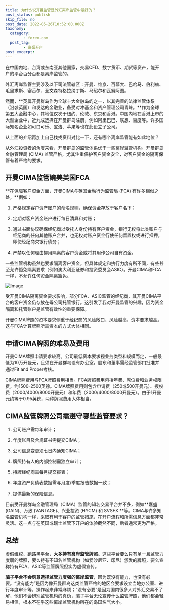 ```yaml
---
title: 为什么说开曼监管是外汇离岸监管中最好的？
post_status: publish
skip_file: no
post_date: 2022-05-26T10:52:00.000Z
taxonomy:
  category:
        - forex-com
  post_tag:
        - 嘉盛开户
post_excerpt: 
---
```

在中国内地、台湾或东南亚其他国家，交易CFD、数字货币、期货等资产，能开户的平台百分百都是离岸监管的。

外汇离岸监管主要涉及以下司法管辖区：开曼、维京、百慕大、巴哈马、伯利兹、毛里求斯、塞舌尔、圣文森特格拉纳丁斯、马绍尔和瓦努阿图。

然而，**英属开曼群岛作为全球十大金融岛屿之一，以其完善的法律监管体系（沿袭英国）和发达的金融业，备受对冲基金和资产管理公司青睐。**作为全球第五大金融中心，其地位仅次于纽约、伦敦、东京和香港。中国内地在香港上市的大型企业中，近九成选择在开曼群岛注册，例如阿里巴巴、联想、百度等。许多国际知名企业如可口可乐、宝洁、苹果等也在此设立子公司。

从上面的介绍再加上自己找找资料对比一下，还有哪个离岸监管能有如此地位？

从外汇投资者的角度来看，开曼群岛的监管体系优于一些离岸监管机构。开曼群岛金融管理局 (CIMA) 监管严格，尤其注重保护客户资金安全，对客户资金的隔离保管有着严格的要求。

## 开曼CIMA监管媲美英国FCA

**在保障客户资金方面，开曼CIMA与英国金融行为监管局 (FCA) 有许多相似之处，**例如：

1. 严格规定客户资产账户的命名规则，确保资金存放于客户名下；

1. 定期对客户资金账户进行每日清算和对账；

1. 通过书面协议确保经纪商以受托人身份持有客户资金，银行无权将此类账户与经纪商的任何其他账户合并，也无权对账户资金行使任何留置权或进行扣押，即使经纪商欠银行债务；

1. 严禁以任何理由挪用隔离的客户资金或将其用作公司自有资金。

一些监管机构虽然也要求隔离客户资金，但具体规定和执行力度有所不同，有些甚至允许豁免隔离要求（例如澳大利亚证券和投资委员会ASIC）。开曼CIMA和FCA一样，不允许任何资金隔离豁免。

![Image](https://prod-files-secure.s3.us-west-2.amazonaws.com/39ed1227-6d7d-4570-be36-9ccd4a2c4241/bd849744-3fcb-4a37-8312-357962c8f065/image.png?X-Amz-Algorithm=AWS4-HMAC-SHA256&X-Amz-Content-Sha256=UNSIGNED-PAYLOAD&X-Amz-Credential=ASIAZI2LB4662N4SWVE2%2F20250823%2Fus-west-2%2Fs3%2Faws4_request&X-Amz-Date=20250823T161347Z&X-Amz-Expires=3600&X-Amz-Security-Token=IQoJb3JpZ2luX2VjENj%2F%2F%2F%2F%2F%2F%2F%2F%2F%2FwEaCXVzLXdlc3QtMiJIMEYCIQC3ngArrUC1kL1ne2iZOR8IUenY8fgCf6F7Djm%2Fc7VmcAIhAPGYsCytGCXIxwbr037E%2BQsUlDh4t6aHNECiQttRwv2eKv8DCDAQABoMNjM3NDIzMTgzODA1IgzNcnB758uYfGwu9pMq3AOYVE03r48msMUnMd3%2FgbNx4GPzWJFA6A9baKskYsIJ2DgO%2B7Lm%2BKpSOsLI2gcc8SO14BpxcrD%2F4UQSFDm%2BG%2BKOYHld7sH3b7jOrfULNW5jCj9vhefnJ4Db8vRxtNwIBr%2Fiaolm6H1PfHyCi5E0oe117G0GfEAXpZU3B7CnqFAyOPRJ%2FaLo%2FdnNVDCSGJvubCX7ZU6X5JY7e1yBzJ1vTd80T%2B7xJD8Iyjj6gfGd6YvhuML%2FkaK2N15TNWixi3HVk%2Br2IrLlAj7o%2FM%2F68xgQe9dx94hqMnMyV42jn15fl39ujUmrbFN1DtoIOQy3FLfNwGp6AmNMsdqie3ldEiTJh1o8D41D9STDiinN4I5E63tMPVCKfnYC6alLpkg5V9dt1xuUcwfPU8nm%2B2icepdtxfNFx3OtHZ4%2Fnl8%2FMOyugzEWTN03eDqRJlVEY7h%2Bn19N4Wm22MqILZOuTyyAX2TkKHswhrfyK4hRNX4P%2B7%2FfjCQAhNzggwCA1%2BoG%2FwnPaGzzpd60ekoe%2B07xFeS3Nwv8X6ZIzOhD1mfsbxMa5WlXF7OHZW9YbZQlh1q0pNjRIUHHe7YBh5%2FoWXY8ph2pgEwsUtKpu%2BSuVqfrcLjo4ItGAawxC9OMYGHc0rExjgm8gTDwu6fFBjqkAYE9amv8pRSmIVBsAmJgoOJg%2BKBRGs3Aw1a8kMkhNc16Y3QYiWOWBwqcz7dWKAsSC%2F2K7YZmvgu%2F9tPgtV8KPIEBXSfkNul6inOHPVBi18SVZ5fZi%2BSX8O14vKN1V4p74L0BiopRpPx54rkU%2BiZVx2zhE88yS6bMBULmYm0jpkw1olevWHcdgW18urKnzFuDVeGBIGBlCDENHEZl42zMTkYfsqID&X-Amz-Signature=9ad3207c9509859c974a852070d5028e9194f1b39b46f0aa6fe8e3bbe1a56326&X-Amz-SignedHeaders=host&x-amz-checksum-mode=ENABLED&x-id=GetObject)

受开曼CIMA隔离资金要求影响，部分FCA、ASIC监管的经纪商，其开曼CIMA平台的客户资金仍存放在母公司托管银行。这引发了我对开曼监管的兴趣，因为资金隔离和托管账户是监管有效性的重要保障。

开曼CIMA牌照的资本要求侧重于经纪商的风险敞口，风险越高，资本要求越高。这与FCA计算牌照所需资本的方式大体相同。

## **申请CIMA牌照的难易及费用**

开曼CIMA牌照申请要求较高。公司最低资本要求视业务类型和规模而定，一般最低为10万开曼元，且须在开曼群岛设有办公室，股东和董事需经监管部门批准并通过Fit and Proper考核。

CIMA牌照费用与FCA牌照费用相当。FCA牌照费用包括年费、席位费和业务权限费，约1500-2500英镑。CIMA牌照费用则包含申请费（250或500开曼元）、授权费（2000/4000/8000开曼元）和年费（2000/4000/8000开曼元）。由于1开曼元约等于0.95英镑，两种牌照费用大体相当。

## CIMA监管牌照公司需遵守哪些监管要求？

1. 公司账户需每年审计；

1. 年度账目及合规证书需提交CIMA；

1. 公司信息变更须七日内通知CIMA；

1. 牌照持有人的内部控制需独立审计；

1. 持牌经纪商需每月提交报表；

1. 年度资产负债表数据需与月度/季度报告数据一致；

1. 提供最新的保险信息。

目前受开曼群岛金融管理局（CIMA）监管的知名交易平台并不多，例如**嘉盛 (GAIN)、万致 (VANTAGE)、兴业投资 (HYCM) 和 SVSFX **等。CIMA与许多知名监管机构一样，采取有利于客户的监管措施，在开户流程和所需信息方面都非常灵活。这一点与在英国或瑞士监管下开户的体验截然不同，后者通常更为严格。

## 总结

虚假维权、跑路黑平台，**大多持有离岸监管牌照**。这些平台要么只有单一且监管力度弱的牌照，要么持有不知名监管机构（如爱沙尼亚、印尼）颁发的牌照，要么宣称持有FCA、ASIC等监管牌照但实为虚假宣传。

**骗子平台不会刻意选择监管力度强的离岸监管**，因为既没有能力，也没有必要。“没有能力”是因为像开曼群岛这类监管严格的地区会要求设立当地办公室、进行年度审计等，操作起来非常麻烦；“没有必要”是因为国内很多人对外汇交易不了解，他们不会辨别监管机构的真伪，骗子平台无论宣传什么监管牌照，他们都会轻易相信，根本不在乎这些离岸监管机构所在的岛国名气大小。